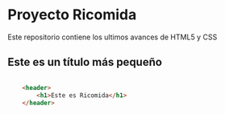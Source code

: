 # Proyecto Ricomida
Este repositorio contiene los ultimos avances de HTML5 y CSS

## Este es un título más pequeño
```html

    <header>
        <h1>Este es Ricomida</h1>
    </header>
    
```